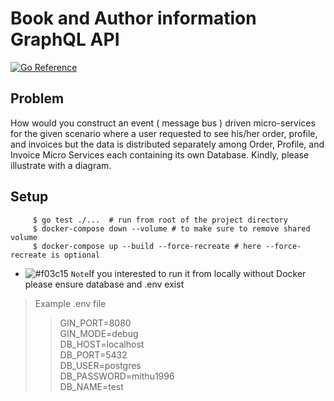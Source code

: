 # Book and Author information GraphQL API
[![Go Reference](https://pkg.go.dev/badge/golang.org/x/example.svg)](https://pkg.go.dev/golang.org/x/example)
## Problem 

How would you construct an event ( message bus ) driven micro-services for the given scenario where a user requested to see his/her order, profile, and invoices but the data is distributed separately among Order, Profile, and Invoice Micro Services each containing its own Database. Kindly, please illustrate with a diagram.

## Setup
```shell
     $ go test ./...  # run from root of the project directory 
     $ docker-compose down --volume # to make sure to remove shared volume
     $ docker-compose up --build --force-recreate # here --force-recreate is optional
```
- ![#f03c15](https://via.placeholder.com/15/f03c15/000000?text=+) `Note`If you interested to run it from locally without Docker please ensure database and .env exist
>Example .env file
>>GIN_PORT=8080 \
GIN_MODE=debug \
DB_HOST=localhost \
DB_PORT=5432 \
DB_USER=postgres \
DB_PASSWORD=mithu1996 \
DB_NAME=test